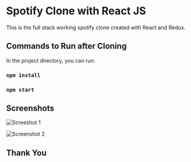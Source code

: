 # Spotify Clone with React JS

This is the full stack working spotify clone created with React and Redux.

## Commands to Run after Cloning

In the project directory, you can run:

### `npm install`
### `npm start`

## Screenshots

![Screeshot 1](https://user-images.githubusercontent.com/94037749/166643114-dfe814eb-3996-446b-bdd3-61ff72e52411.png)

![Screenshot 2](https://user-images.githubusercontent.com/94037749/166643330-d23db656-1583-4f51-b6bf-730bc209206a.png)

## Thank You
